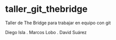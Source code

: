 # taller_git_thebridge
Taller de The Bridge para trabajar en equipo con git

Diego Isla . 
Marcos Lobo .
David Suárez 
